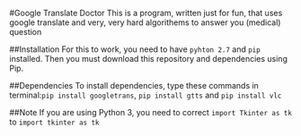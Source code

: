 #Google Translate Doctor
This is a program, written just for fun, that uses google translate and very, very hard algorithems to answer you (medical) question

##Installation
For this to work, you need to have ```pyhton 2.7``` and ```pip``` installed. Then you must download this repository and dependencies using Pip.

##Dependencies
To install dependencies, type these commands in terminal:```pip install googletrans```, ```pip install gtts``` and ```pip install vlc```

##Note
If you are using Python 3, you need to correct ```import Tkinter as tk``` to ```import tkinter as tk```
